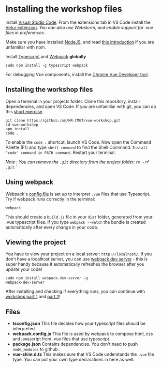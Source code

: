 # Installing the workshop files

Install [Visual Studio Code](https://code.visualstudio.com). From the extensions tab in VS Code install the [Vetur extension](https://marketplace.visualstudio.com/items?itemName=octref.vetur). *You can also use Webstorm, and enable support for .vue files in preferences*.

Make sure you have installed [NodeJS](https://nodejs.org/en/), and read [this introduction](https://nodesource.com/blog/an-absolute-beginners-guide-to-using-npm/) if you are unfamiliar with npm.

Install [Typescript](https://www.typescriptlang.org) and [Webpack](https://webpack.js.org) **globally**

```
sudo npm install -g typescript webpack
```
For debugging Vue components, install the [Chrome Vue Developer tool](https://chrome.google.com/webstore/detail/vuejs-devtools/nhdogjmejiglipccpnnnanhbledajbpd).

## Installing the workshop files

Open a terminal in your projects folder. Clone this repository, install dependencies, and open VS Code. If you are unfamiliar with git, you can do this [short exercise](https://try.github.io/levels/1/challenges/1). 
```
git clone https://github.com/HR-CMGT/vue-workshop.git
cd vue-workshop
npm install
code .
```

To enable the `code .` shortcut, launch VS Code. Now open the Command Palette (F1) and type `shell command` to find the Shell Command: `Install 'code' command in PATH command`. Restart your terminal.

*Note : You can remove the `.git` directory from the project folder: `rm -rf .git`.`*

## Using webpack

Webpack's [config file](./webpack.config.js) is set up to interpret `.vue` files that use Typescript. Try if webpack runs correctly in the terminal:
```
webpack
```
This should create a `build.js` file in your `dist` folder, generated from your .vue typescript files. If you type `webpack --watch` the bundle is created automatically after every change in your code.

## Viewing the project

You have to view your project on a local server: `http://localhost/`. If you don't have a localhost server, you can use [webpack dev server](https://www.npmjs.com/package/webpack-dev-server) - this is super handy because it automatically refreshes the browser after you update your code!
```
sudo npm install webpack-dev-server -g
webpack-dev-server
```

After installing and checking if everything runs, you can continue with [workshop part 1](README.md) and [part 2](workshop2.md)!

## Files

- **tsconfig.json** This file decides how your typescript files should be interpreted
- **webpack.config.js** This file is used by webpack to compose html, css and javascript from .vue files that use typescript.
- **package.json** Contains dependencies. You don't need to push `node_modules` to github.
- **vue-shim.d.ts** This makes sure that VS Code understands the `.vue` file type. You can put your own type declarations in here as well.

